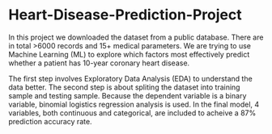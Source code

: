 # Heart-Disease-Prediction-Project

In this project we downloaded the dataset from a public database. There are in total >6000 records and 15+ medical parameters. We are trying to use Machine Learning (ML) to explore which factors most effectively predict whether a patient has 10-year coronary heart disease. 

The first step involves Exploratory Data Analysis (EDA) to understand the data better. The second step is about spliting the dataset into training sample and testing sample. Because the dependent variable is a binary variable, binomial logistics regression analysis is used. In the final model, 4 variables, both continuous and categorical, are included to acheive a 87% prediction accuracy rate. 
